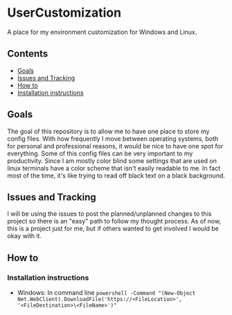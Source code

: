 # UserCustomization
A place for my environment customization for Windows and Linux. 


## Contents
* [Goals](#Goals)
* [Issues and Tracking](#Issues-and-Tracking)
* [How to](#How-to)
* [Installation instructions](#Installation-instructions)

## Goals
  The goal of this repository is to allow me to have one place to store my config files. With how frequently I move between operating systems, both for personal and professional reasons, it would be nice to have one spot for everything. Some of this config files can be very important to my productivity. Since I am mostly color blind some settings that are used on linux terminals have a color scheme that isn't easily readable to me. In fact most of the time, it's like trying to read off black text on a black background. 
  
## Issues and Tracking
  I will be using the issues to post the planned/unplanned changes to this project so there is an "easy" path to follow my thought process. As of now, this is a project just for me, but if others wanted to get involved I would be okay with it. 
  
## How to

### Installation instructions
  * Windows: In command line `powershell -Command "(New-Object Net.WebClient).DownloadFile('https://<FileLocation>', '<FileDestination>\<FileName>')"`
